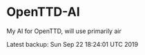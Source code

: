 # OpenTTD-AI
My AI for OpenTTD, will use primarily air

Latest backup: Sun Sep 22 18:24:01 UTC 2019
